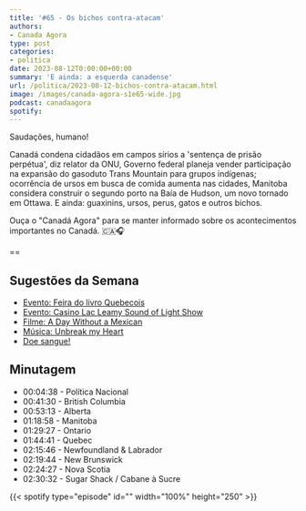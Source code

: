 ```yaml
---
title: '#65 - Os bichos contra-atacam'
authors:
- Canada Agora
type: post
categories:
- politica
date: 2023-08-12T0:00:00+00:00
summary: 'E ainda: a esquerda canadense'
url: /politica/2023-08-12-bichos-contra-atacam.html
image: /images/canada-agora-s1e65-wide.jpg
podcast: canadaagora
spotify: 
---
```


Saudações, humano!

Canadá condena cidadãos em campos sírios a 'sentença de prisão perpétua', diz relator da ONU, Governo federal planeja vender participação na expansão do gasoduto Trans Mountain para grupos indígenas; ocorrência de ursos em busca de comida aumenta nas cidades, Manitoba considera construir o segundo porto na Baía de Hudson, um novo tornado em Ottawa. E ainda: guaxinins, ursos, perus, gatos e outros bichos.

Ouça o "Canadá Agora" para se manter informado sobre os acontecimentos importantes no Canadá. 🇨🇦🎧

==

## Sugestões da Semana
- [Evento: Feira do livro Quebecois](https://www.facebook.com/events/2901106580035688)
- [Evento: Casino Lac Leamy Sound of Light Show](https://rove.me/to/ottawa/casino-lacleamy-sound-of-light-show)
- [Filme: A Day Without a Mexican](https://www.imdb.com/title/tt0377744/)
- [Música: Unbreak my Heart](https://www.youtube.com/watch?v=p2Rch6WvPJE)
- [Doe sangue!](https://blood.ca)

## Minutagem

- 00:04:38 - Política Nacional
- 00:41:30 - British Columbia
- 00:53:13 - Alberta
- 01:18:58 - Manitoba
- 01:29:27 - Ontario
- 01:44:41 - Quebec
- 02:15:46 - Newfoundland & Labrador
- 02:19:44 - New Brunswick
- 02:24:27 - Nova Scotia
- 02:30:32 - Sugar Shack / Cabane à Sucre

{{< spotify type="episode" id="" width="100%" height="250" >}}
